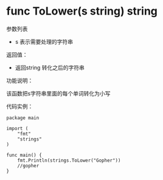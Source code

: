 # func ToLower(s string) string

参数列表

- s 表示需要处理的字符串

返回值：

- 返回string 转化之后的字符串

功能说明：

该函数把s字符串里面的每个单词转化为小写

代码实例：

	package main
	
	import (
		"fmt"
		"strings"
	)
	
	func main() {
		fmt.Println(strings.ToLower("Gopher"))
		//gopher
	}